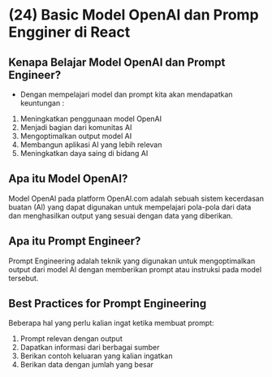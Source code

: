 # (24) Basic Model OpenAI dan Promp Engginer di React

## Kenapa Belajar Model OpenAI dan Prompt Engineer?

- Dengan mempelajari model dan prompt kita akan mendapatkan keuntungan :

1. Meningkatkan penggunaan model OpenAI
2. Menjadi bagian dari komunitas AI
3. Mengoptimalkan output model AI
4. Membangun aplikasi AI yang lebih relevan
5. Meningkatkan daya saing di bidang AI

## Apa itu Model OpenAI?

Model OpenAl pada platform OpenAl.com adalah sebuah sistem kecerdasan buatan (Al) yang dapat digunakan untuk mempelajari pola-pola dari data dan menghasilkan output yang sesuai dengan data yang diberikan.

## Apa itu Prompt Engineer?

Prompt Engineering adalah teknik yang digunakan untuk mengoptimalkan output dari model Al dengan memberikan prompt atau instruksi pada model tersebut.

## Best Practices for Prompt Engineering

Beberapa hal yang perlu kalian ingat ketika membuat prompt:

1. Prompt relevan dengan output
2. Dapatkan informasi dari berbagai sumber
3. Berikan contoh keluaran yang kalian ingatkan
4. Berikan data dengan jumlah yang besar

